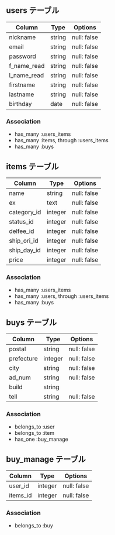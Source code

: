 ## users テーブル
| Column      | Type   | Options     |
| ----------- | ------ | ----------- |
| nickname    | string | null: false |
| email       | string | null: false |
| password    | string | null: false |
| f_name_read | string | null: false |
| l_name_read | string | null: false |
| firstname   | string | null: false |
| lastname    | string | null: false |
| birthday    | date   | null: false |

### Association
- has_many :users_items
- has_many :items, through :users_items
- has_many :buys


## items テーブル
| Column     | Type    | Options     |
| ---------- | ------- | ----------- |
| name       | string  | null: false |
| ex         | text    | null: false |
| category_id| integer | null: false |
| status_id  | integer | null: false |
| delfee_id  | integer | null: false |
| ship_ori_id| integer | null: false |
| ship_day_id| integer | null: false |
| price      | integer | null: false |

### Association
- has_many :users_items
- has_many :users, through :users_items
- has_many :buys


## buys テーブル
| Column    | Type    | Options     |
| --------- | ------- | ----------- |
| postal    | string  | null: false |
| prefecture| integer | null: false |
| city      | string  | null: false |
| ad_num    | string  | null: false |
| build     | string  |             |
| tell      | string  | null: false |

### Association
- belongs_to :user
- belongs_to :item
- has_one :buy_manage


## buy_manage テーブル
| Column   | Type    | Options     |
| -------- | ------- | ----------- |
| user_id  | integer | null: false |  
| items_id | integer | null: false |  

### Association
- belongs_to :buy
